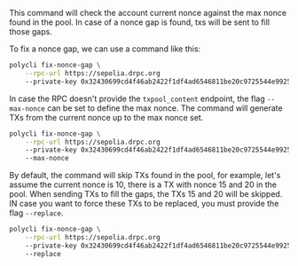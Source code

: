 This command will check the account current nonce against the max nonce found in the pool. In case of a nonce gap is found, txs will be sent to fill those gaps.

To fix a nonce gap, we can use a command like this:

```bash
polycli fix-nonce-gap \
    --rpc-url https://sepolia.drpc.org
    --private-key 0x32430699cd4f46ab2422f1df4ad6546811be20c9725544e99253a887e971f92b
```

In case the RPC doesn't provide the `txpool_content` endpoint, the flag `--max-nonce` can be set to define the max nonce. The command will generate TXs from the current nonce up to the max nonce set.

```bash
polycli fix-nonce-gap \
    --rpc-url https://sepolia.drpc.org
    --private-key 0x32430699cd4f46ab2422f1df4ad6546811be20c9725544e99253a887e971f92b
    --max-nonce
```

By default, the command will skip TXs found in the pool, for example, let's assume the current nonce is 10, there is a TX with nonce 15 and 20 in the pool. When sending TXs to fill the gaps, the TXs 15 and 20 will be skipped. IN case you want to force these TXs to be replaced, you must provide the flag `--replace`.

```bash
polycli fix-nonce-gap \
    --rpc-url https://sepolia.drpc.org
    --private-key 0x32430699cd4f46ab2422f1df4ad6546811be20c9725544e99253a887e971f92b
    --replace
```